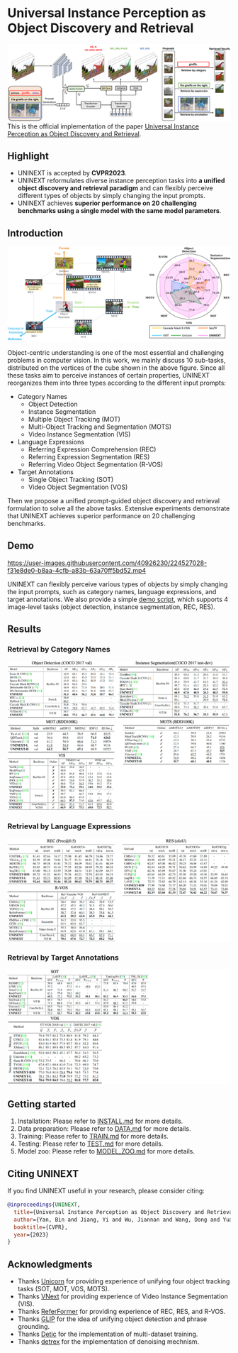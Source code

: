 # Universal Instance Perception as Object Discovery and Retrieval
![UNINEXT](assets/Framework.png)
This is the official implementation of the paper [Universal Instance Perception as Object Discovery and Retrieval](assets/UNINEXT_Paper.pdf).

## Highlight
- UNINEXT is accepted by **CVPR2023**.
- UNINEXT reformulates diverse instance perception tasks into **a unified object discovery and retrieval paradigm** and can flexibly perceive different types of objects by simply changing the input prompts.
- UNINEXT achieves **superior performance on 20 challenging benchmarks using a single model with the same model parameters**. 

## Introduction

![TASK-RADAR](assets/task-radar.png)

Object-centric understanding is one of the most essential and challenging problems in computer vision. In this work, we mainly discuss 10 sub-tasks, distributed on the vertices of the cube shown in the above figure. Since all these tasks aim to perceive instances of certain properties, UNINEXT reorganizes them into three types according to the different input prompts:
- Category Names
  - Object Detection
  - Instance Segmentation
  - Multiple Object Tracking (MOT)
  - Multi-Object Tracking and Segmentation (MOTS)
  - Video Instance Segmentation (VIS)
-  Language Expressions
    - Referring Expression Comprehension (REC)
    - Referring Expression Segmentation (RES)
    - Referring Video Object Segmentation (R-VOS)
- Target Annotations
    - Single Object Tracking (SOT)
    - Video Object Segmentation (VOS)

Then we propose a unified prompt-guided object discovery and retrieval formulation
to solve all the above tasks. Extensive
experiments demonstrate that UNINEXT achieves superior performance on 20 challenging benchmarks.

## Demo
https://user-images.githubusercontent.com/40926230/224527028-f31e8de0-b8aa-4cfb-a83b-63a70ff5bd52.mp4

UNINEXT can flexibly perceive various types of objects by simply changing the input prompts, such as category names, language expressions, and target annotations. We also provide a simple [demo script](assets/demo.sh), which supports 4 image-level tasks (object detection, instance segmentation, REC, RES).

## Results
### Retrieval by Category Names
![OD-IS](assets/res-od-is.png)
![MOT-MOTS-VIS](assets/res-mot-mots-vis.png)
### Retrieval by Language Expressions
![REC-RES-RVOS](assets/res-rec-res-rvos.png)
### Retrieval by Target Annotations
![SOT-VOS](assets/res-sot-vos.png)

## Getting started
1. Installation: Please refer to [INSTALL.md](assets/INSTALL.md) for more details.
2. Data preparation: Please refer to [DATA.md](assets/DATA.md) for more details.
3. Training: Please refer to [TRAIN.md](assets/TRAIN.md) for more details.
4. Testing: Please refer to [TEST.md](assets/TEST.md) for more details. 
5. Model zoo: Please refer to [MODEL_ZOO.md](assets/MODEL_ZOO.md) for more details.

## Citing UNINEXT
If you find UNINEXT useful in your research, please consider citing:
```bibtex
@inproceedings{UNINEXT,
  title={Universal Instance Perception as Object Discovery and Retrieval},
  author={Yan, Bin and Jiang, Yi and Wu, Jiannan and Wang, Dong and Yuan, Zehuan and Luo, Ping and Lu, Huchuan},
  booktitle={CVPR},
  year={2023}
}
```

## Acknowledgments
- Thanks [Unicorn](https://github.com/MasterBin-IIAU/Unicorn) for providing experience of unifying four object tracking tasks (SOT, MOT, VOS, MOTS).
- Thanks [VNext](https://github.com/wjf5203/VNext) for providing experience of Video Instance Segmentation (VIS).
- Thanks [ReferFormer](https://github.com/wjn922/ReferFormer) for providing experience of REC, RES, and R-VOS.
- Thanks [GLIP](https://github.com/microsoft/GLIP) for the idea of unifying object detection and phrase grounding.
- Thanks [Detic](https://github.com/facebookresearch/Detic) for the implementation of multi-dataset training.
- Thanks [detrex](https://github.com/IDEA-Research/detrex) for the implementation of denoising mechnism.
